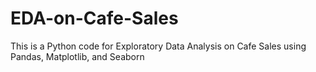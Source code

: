 # EDA-on-Cafe-Sales
This is a Python code for Exploratory Data Analysis on Cafe Sales using Pandas, Matplotlib, and Seaborn
